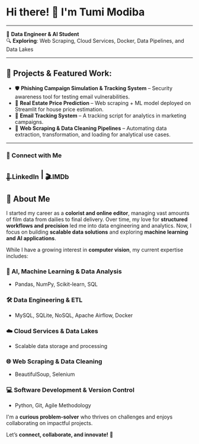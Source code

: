 # Hi there! 👋 I'm Tumi Modiba

---

💾 **Data Engineer & AI Student**  
🔍 **Exploring**: Web Scraping, Cloud Services, Docker, Data Pipelines, and Data Lakes  

---

## 📜 Projects & Featured Work:

- 🛡 **Phishing Campaign Simulation & Tracking System** – Security awareness tool for testing email vulnerabilities.  
- 🏡 **Real Estate Price Prediction** – Web scraping + ML model deployed on Streamlit for house price estimation.  
- 📨 **Email Tracking System** – A tracking script for analytics in marketing campaigns.  
- 🧹 **Web Scraping & Data Cleaning Pipelines** – Automating data extraction, transformation, and loading for analytical use cases.  

---

### 🔗 Connect with Me  
[<sub>💼 LinkedIn</sub>](https://www.linkedin.com/in/tumi-modiba-3023b326/) | [<sub>🎬 IMDb</sub>](https://www.imdb.com/name/nm8745825/?ref_=nv_sr_srsg_0_tt_2_nm_3_in_0_q_Tumi%2520Modiba)  
---

## 🚀 About Me  

I started my career as a **colorist and online editor**, managing vast amounts of film data from dailies to final delivery. Over time, my love for **structured workflows and precision** led me into data engineering and analytics. Now, I focus on building **scalable data solutions** and exploring **machine learning and AI applications**.  

While I have a growing interest in **computer vision**, my current expertise includes:  

### **🧠 AI, Machine Learning & Data Analysis**  
- Pandas, NumPy, Scikit-learn, SQL  

### **🛠 Data Engineering & ETL**  
- MySQL, SQLite, NoSQL, Apache Airflow, Docker  

### **☁️ Cloud Services & Data Lakes**  
- Scalable data storage and processing  

### **🌐 Web Scraping & Data Cleaning**  
- BeautifulSoup, Selenium  

### **💻 Software Development & Version Control**  
- Python, Git, Agile Methodology  

I'm a **curious problem-solver** who thrives on challenges and enjoys collaborating on impactful projects.  

Let’s **connect, collaborate, and innovate!** 🚀  
